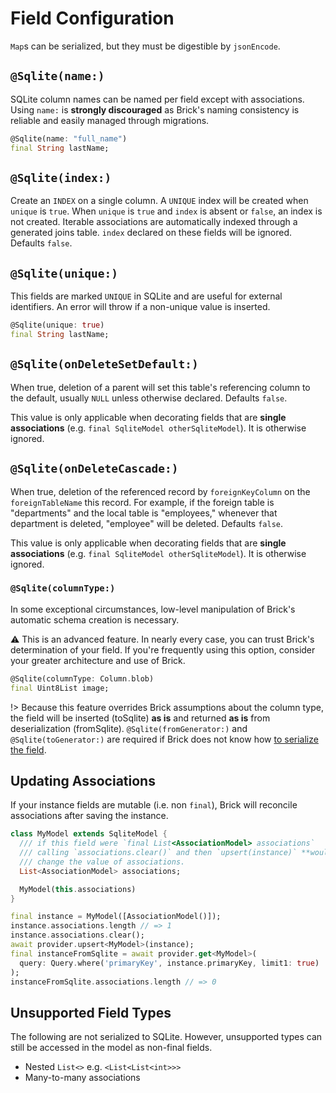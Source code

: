 # Field Configuration

`Map`s can be serialized, but they must be digestible by `jsonEncode`.

## `@Sqlite(name:)`

SQLite column names can be named per field except with associations. Using `name:` is **strongly discouraged** as Brick's naming consistency is reliable and easily managed through migrations.

```dart
@Sqlite(name: "full_name")
final String lastName;
```

## `@Sqlite(index:)`

Create an `INDEX` on a single column. A `UNIQUE` index will be created when `unique` is `true`. When `unique` is `true` and `index` is absent or `false`, an index is not created. Iterable associations are automatically indexed through a generated joins table. `index` declared on these fields will be ignored. Defaults `false`.

## `@Sqlite(unique:)`

This fields are marked `UNIQUE` in SQLite and are useful for external identifiers. An error will throw if a non-unique value is inserted.

```dart
@Sqlite(unique: true)
final String lastName;
```

## `@Sqlite(onDeleteSetDefault:)`

When true, deletion of a parent will set this table's referencing column to the default, usually `NULL` unless otherwise declared. Defaults `false`.

This value is only applicable when decorating fields that are **single associations** (e.g. `final SqliteModel otherSqliteModel`). It is otherwise ignored.

## `@Sqlite(onDeleteCascade:)`

When true, deletion of the referenced record by `foreignKeyColumn` on the `foreignTableName` this record. For example, if the foreign table is "departments" and the local table is "employees," whenever that department is deleted, "employee" will be deleted. Defaults `false`.

This value is only applicable when decorating fields that are **single associations** (e.g. `final SqliteModel otherSqliteModel`). It is otherwise ignored.

### `@Sqlite(columnType:)`

In some exceptional circumstances, low-level manipulation of Brick's automatic schema creation is necessary.

:warning: This is an advanced feature. In nearly every case, you can trust Brick's determination of your field. If you're frequently using this option, consider your greater architecture and use of Brick.

```dart
@Sqlite(columnType: Column.blob)
final Uint8List image;
```

!> Because this feature overrides Brick assumptions about the column type, the field will be inserted (toSqlite) **as is** and returned **as is** from deserialization (fromSqlite). `@Sqlite(fromGenerator:)` and `@Sqlite(toGenerator:)` are required if Brick does not know how [to serialize the field](https://github.com/greenbits/brick/blob/master/packages/brick_build/lib/src/utils/shared_checker.dart#L94-L109).

## Updating Associations

If your instance fields are mutable (i.e. non `final`), Brick will reconcile associations after saving the instance.

```dart
class MyModel extends SqliteModel {
  /// if this field were `final List<AssociationModel> associations`
  /// calling `associations.clear()` and then `upsert(instance)` **would not**
  /// change the value of associations.
  List<AssociationModel> associations;

  MyModel(this.associations)
}

final instance = MyModel([AssociationModel()]);
instance.associations.length // => 1
instance.associations.clear();
await provider.upsert<MyModel>(instance);
final instanceFromSqlite = await provider.get<MyModel>(
  query: Query.where('primaryKey', instance.primaryKey, limit1: true)
);
instanceFromSqlite.associations.length // => 0
```

## Unsupported Field Types

The following are not serialized to SQLite. However, unsupported types can still be accessed in the model as non-final fields.

* Nested `List<>` e.g. `<List<List<int>>>`
* Many-to-many associations
